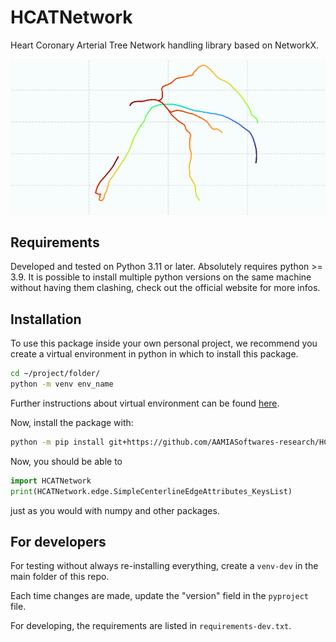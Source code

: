 # HCATNetwork

Heart Coronary Arterial Tree Network handling library based on NetworkX.

<img src="./assets/images/graph_art_example.png">

## Requirements

Developed and tested on Python 3.11 or later. Absolutely requires python >= 3.9.
It is possible to install multiple python versions on the same machine without having them clashing, check out the official website for more infos.

## Installation

To use this package inside your own personal project, we recommend you create a virtual environment in python in which to install this package.

```sh
cd ~/project/folder/
python -m venv env_name
```

Further instructions about virtual environment can be found [here](https://docs.python.org/3/library/venv.html).

Now, install the package with:

```sh
python -m pip install git+https://github.com/AAMIASoftwares-research/HCATNetwork.git
```

Now, you should be able to

```py
import HCATNetwork
print(HCATNetwork.edge.SimpleCenterlineEdgeAttributes_KeysList)
```

just as you would with numpy and other packages.


## For developers

For testing without always re-installing everything, create a ```venv-dev``` in the
main folder of this repo.

Each time changes are made, update the "version" field in the ```pyproject``` file.

For developing, the requirements are listed in ```requirements-dev.txt```.
